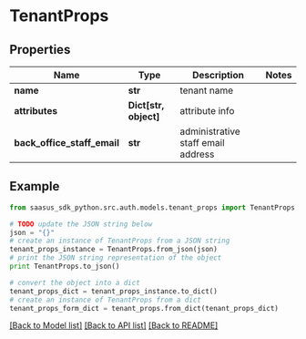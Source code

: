 # TenantProps


## Properties
Name | Type | Description | Notes
------------ | ------------- | ------------- | -------------
**name** | **str** | tenant name | 
**attributes** | **Dict[str, object]** | attribute info | 
**back_office_staff_email** | **str** | administrative staff email address | 

## Example

```python
from saasus_sdk_python.src.auth.models.tenant_props import TenantProps

# TODO update the JSON string below
json = "{}"
# create an instance of TenantProps from a JSON string
tenant_props_instance = TenantProps.from_json(json)
# print the JSON string representation of the object
print TenantProps.to_json()

# convert the object into a dict
tenant_props_dict = tenant_props_instance.to_dict()
# create an instance of TenantProps from a dict
tenant_props_form_dict = tenant_props.from_dict(tenant_props_dict)
```
[[Back to Model list]](../README.md#documentation-for-models) [[Back to API list]](../README.md#documentation-for-api-endpoints) [[Back to README]](../README.md)


